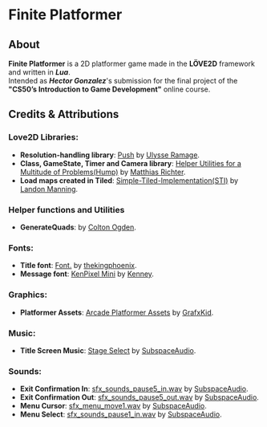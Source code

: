 # Finite Platformer

## About

**Finite Platformer** is a 2D platformer game made in the **LÖVE2D** framework and written in ***Lua***.  
Intended as ***Hector Gonzalez***'s submission for the final project of the **"CS50’s Introduction to Game Development"** online course.

## Credits & Attributions

### Love2D Libraries:

- **Resolution-handling library**: [Push](https://github.com/Ulydev/push) by [Ulysse Ramage](https://github.com/Ulydev).
- **Class, GameState, Timer and Camera library**: [Helper Utilities for a Multitude of Problems(Hump)](https://github.com/vrld/hump) by [Matthias Richter](https://github.com/vrld).
- **Load maps created in Tiled**: [Simple-Tiled-Implementation(STI)](https://github.com/karai17/Simple-Tiled-Implementation) by [Landon Manning](https://github.com/karai17).

### Helper functions and Utilities

- **GenerateQuads**: by [Colton Ogden](https://github.com/coltonoscopy).

### Fonts:

- **Title font**: [Font.](https://opengameart.org/content/font-0) by [thekingphoenix](https://opengameart.org/users/thekingphoenix).
- **Message font**: [KenPixel Mini](https://opengameart.org/content/kenney-fonts) by [Kenney](https://opengameart.org/users/kenney).

### Graphics:

- **Platformer Assets**: [Arcade Platformer Assets](https://opengameart.org/content/arcade-platformer-assets) by [GrafxKid](https://opengameart.org/users/grafxkid).

### Music:

- **Title Screen Music**: [Stage Select](https://opengameart.org/content/4-chiptunes-adventure) by [SubspaceAudio](https://opengameart.org/users/subspaceaudio).

### Sounds:

- **Exit Confirmation In**: [sfx_sounds_pause5_in.wav](https://opengameart.org/content/512-sound-effects-8-bit-style) by [SubspaceAudio](https://opengameart.org/users/subspaceaudio).
- **Exit Confirmation Out**: [sfx_sounds_pause5_out.wav](https://opengameart.org/content/512-sound-effects-8-bit-style) by [SubspaceAudio](https://opengameart.org/users/subspaceaudio).
- **Menu Cursor**: [sfx_menu_move1.wav](https://opengameart.org/content/512-sound-effects-8-bit-style) by [SubspaceAudio](https://opengameart.org/users/subspaceaudio).
- **Menu Select**: [sfx_sounds_pause1_in.wav](https://opengameart.org/content/512-sound-effects-8-bit-style) by [SubspaceAudio](https://opengameart.org/users/subspaceaudio).